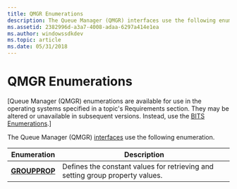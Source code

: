 ```yaml
---
title: QMGR Enumerations
description: The Queue Manager (QMGR) interfaces use the following enumeration.
ms.assetid: 2382996d-a3a7-4008-adaa-6297a414e1ea
ms.author: windowssdkdev
ms.topic: article
ms.date: 05/31/2018
---
```


# QMGR Enumerations

\[Queue Manager (QMGR) enumerations are available for use in the operating systems specified in a topic's Requirements section. They may be altered or unavailable in subsequent versions. Instead, use the [BITS Enumerations](bits-enumerations.md).\]

The Queue Manager (QMGR) [interfaces](qmgr-interfaces.md) use the following enumeration.



| Enumeration                               | Description                                                                              |
|-------------------------------------------|------------------------------------------------------------------------------------------|
| [**GROUPPROP**](/windows/desktop/api/Qmgr/ne-qmgr-groupprop)<br/> | Defines the constant values for retrieving and setting group property values.<br/> |



 

 

 





